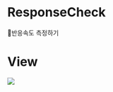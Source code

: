 # ResponseCheck
💨반응속도 측정하기
# View
![](https://images.velog.io/images/nsunny0908/post/0f43557d-0a21-4ec9-96e3-d574e68787df/GIF%202021-01-25%20%EC%98%A4%ED%9B%84%207-16-40.gif)